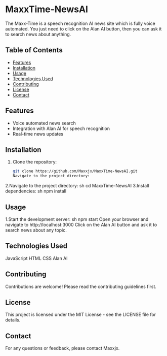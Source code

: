 # MaxxTime-NewsAI

The Maxx-Time is a speech recognition AI news site which is fully voice automated. You just need to click on the Alan AI button, then you can ask it to search news about anything.

## Table of Contents

- [Features](#features)
- [Installation](#installation)
- [Usage](#usage)
- [Technologies Used](#technologies-used)
- [Contributing](#contributing)
- [License](#license)
- [Contact](#contact)

## Features

- Voice automated news search
- Integration with Alan AI for speech recognition
- Real-time news updates

## Installation

1. Clone the repository:
   ```sh    
   git clone https://github.com/Maxxjx/MaxxTime-NewsAI.git
   Navigate to the project directory:
2.Navigate to the project directory:
sh
cd MaxxTime-NewsAI
3.Install dependencies:
sh
npm install
## Usage
1.Start the development server:
sh
npm start
Open your browser and navigate to http://localhost:3000
Click on the Alan AI button and ask it to search news about any topic.
## Technologies Used
JavaScript
HTML
CSS
Alan AI
## Contributing
Contributions are welcome! Please read the contributing guidelines first.

## License
This project is licensed under the MIT License - see the LICENSE file for details.

## Contact
For any questions or feedback, please contact Maxxjx.

